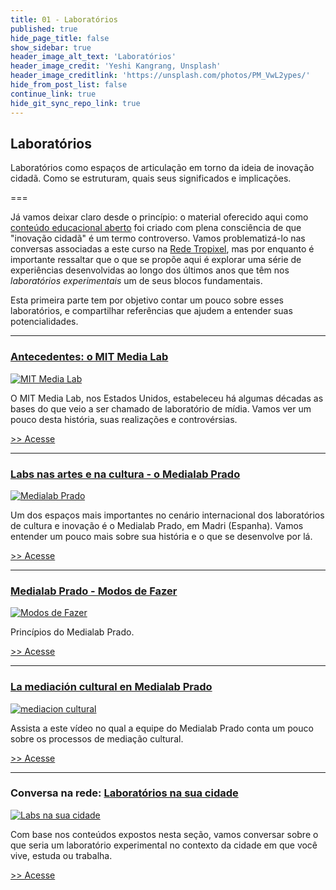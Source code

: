 ```yaml
---
title: 01 - Laboratórios
published: true
hide_page_title: false
show_sidebar: true
header_image_alt_text: 'Laboratórios'
header_image_credit: 'Yeshi Kangrang, Unsplash'
header_image_creditlink: 'https://unsplash.com/photos/PM_VwL2ypes/'
hide_from_post_list: false
continue_link: true
hide_git_sync_repo_link: true
---
```


## Laboratórios

Laboratórios como espaços de articulação em torno da ideia de inovação cidadã. Como se estruturam, quais seus significados e implicações.

===

Já vamos deixar claro desde o princípio: o material oferecido aqui como [conteúdo 
educacional aberto](https://cursos.tropixel.org/ic-conceitos/sobre) foi criado com plena consciência de que "inovação cidadã" é um
termo controverso. Vamos problematizá-lo nas conversas associadas a este curso na [Rede Tropixel](https://rede.tropixel.org/c/comunidades/curso-ic-conceitos/29), mas por enquanto é importante ressaltar que o que se propõe aqui é explorar uma série de 
experiências desenvolvidas ao longo dos últimos anos que têm nos _laboratórios experimentais_ um de seus blocos fundamentais.

Esta primeira parte tem por objetivo contar um pouco sobre esses laboratórios,
e compartilhar referências que ajudem a entender suas potencialidades.

---

### [Antecedentes: o MIT Media Lab](mit-media-lab)

[![MIT Media Lab](https://dam-prod.media.mit.edu/thumb/2020/06/19/both-buildings_201068MediaLab_30254_a_bqQQbK6.jpg.1400x1400.jpg.1400x1400.jpg)](mit-media-lab)

O MIT Media Lab, nos Estados Unidos, estabeleceu há algumas décadas as bases do que veio a ser chamado de laboratório de mídia. Vamos ver um pouco desta história, suas realizações e controvérsias.

[>> Acesse](mit-media-lab)

---

### [Labs nas artes e na cultura - o Medialab Prado](medialab-prado)

[![Medialab Prado](https://www.medialab-prado.es/sites/default/files/styles/imagenes_medianas/public/static_page/image/MEDIALAB%20PRADO.png?itok=iMsA-K_1)](medialab-prado)

Um dos espaços mais importantes no cenário internacional dos laboratórios de cultura e inovação é o Medialab Prado, em Madri (Espanha). Vamos entender um pouco mais sobre sua história e o que se desenvolve por lá.

[>> Acesse](medialab-prado)

---

### [Medialab Prado - Modos de Fazer](modos-de-fazer)

[![Modos de Fazer](https://www.medialab-prado.es/sites/default/files/styles/imagenes_medianas/public/space/image/Inteligencia%20colectiva.jpg?itok=7sFM3-q8)](modos-de-fazer)

Princípios do Medialab Prado.

[>> Acesse](modos-de-fazer)

---

### [La mediación cultural en Medialab Prado](mediacion-cultural)

[![mediacion cultural](mediacion-cultural/thumbnail.png)](mediacion-cultural)

Assista a este vídeo no qual a equipe do Medialab Prado conta um pouco sobre os processos de mediação cultural.

[>> Acesse](mediacion-cultural)

---

### Conversa na rede: [Laboratórios na sua cidade](labs-sua-cidade)

[![Labs na sua cidade](https://cursos.tropixel.org/images/5/5/b/b/b/55bbb7ad087ec84421306e16f0991ea3ca1e8e57-ckturistando-gita965k380-unsplash.jpeg)](labs-sua-cidade)

Com base nos conteúdos expostos nesta seção, vamos conversar sobre o que seria um laboratório experimental no contexto da cidade em que você vive, estuda ou trabalha.

[>> Acesse](labs-sua-cidade)